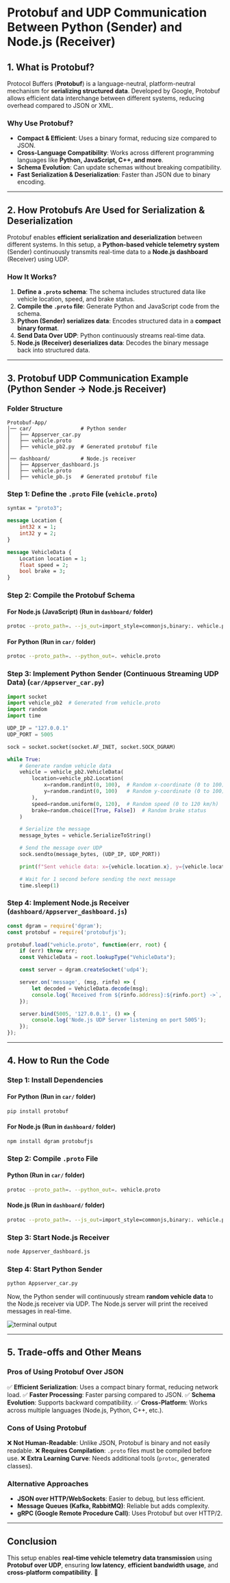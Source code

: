 # Protobuf and UDP Communication Between Python (Sender) and Node.js (Receiver)

## 1. What is Protobuf?
Protocol Buffers (**Protobuf**) is a language-neutral, platform-neutral mechanism for **serializing structured data**. Developed by Google, Protobuf allows efficient data interchange between different systems, reducing overhead compared to JSON or XML.

### **Why Use Protobuf?**
- **Compact & Efficient**: Uses a binary format, reducing size compared to JSON.
- **Cross-Language Compatibility**: Works across different programming languages like **Python, JavaScript, C++, and more**.
- **Schema Evolution**: Can update schemas without breaking compatibility.
- **Fast Serialization & Deserialization**: Faster than JSON due to binary encoding.

---

## 2. How Protobufs Are Used for Serialization & Deserialization

Protobuf enables **efficient serialization and deserialization** between different systems. In this setup, a **Python-based vehicle telemetry system** (Sender) continuously transmits real-time data to a **Node.js dashboard** (Receiver) using UDP.

### **How It Works?**
1. **Define a `.proto` schema**: The schema includes structured data like vehicle location, speed, and brake status.
2. **Compile the `.proto` file**: Generate Python and JavaScript code from the schema.
3. **Python (Sender) serializes data**: Encodes structured data in a **compact binary format**.
4. **Send Data Over UDP**: Python continuously streams real-time data.
5. **Node.js (Receiver) deserializes data**: Decodes the binary message back into structured data.

---

## 3. Protobuf UDP Communication Example (Python Sender → Node.js Receiver)

### **Folder Structure**
```
Protobuf-App/
│── car/                # Python sender
│   ├── Appserver_car.py
│   ├── vehicle.proto
│   ├── vehicle_pb2.py  # Generated protobuf file
│
│── dashboard/          # Node.js receiver
│   ├── Appserver_dashboard.js
│   ├── vehicle.proto
│   ├── vehicle_pb.js   # Generated protobuf file
```

### **Step 1: Define the `.proto` File (`vehicle.proto`)**
```proto
syntax = "proto3";

message Location {
    int32 x = 1;
    int32 y = 2;
}

message VehicleData {
    Location location = 1;
    float speed = 2;
    bool brake = 3;
}
```

### **Step 2: Compile the Protobuf Schema**
#### **For Node.js (JavaScript) (Run in `dashboard/` folder)**
```sh
protoc --proto_path=. --js_out=import_style=commonjs,binary:. vehicle.proto
```
#### **For Python (Run in `car/` folder)**
```sh
protoc --proto_path=. --python_out=. vehicle.proto
```

### **Step 3: Implement Python Sender (Continuous Streaming UDP Data) (`car/Appserver_car.py`)**
```python
import socket
import vehicle_pb2  # Generated from vehicle.proto
import random
import time

UDP_IP = "127.0.0.1"
UDP_PORT = 5005

sock = socket.socket(socket.AF_INET, socket.SOCK_DGRAM)

while True:
    # Generate random vehicle data
    vehicle = vehicle_pb2.VehicleData(
        location=vehicle_pb2.Location(
            x=random.randint(0, 100),  # Random x-coordinate (0 to 100)
            y=random.randint(0, 100)   # Random y-coordinate (0 to 100)
        ),
        speed=random.uniform(0, 120),  # Random speed (0 to 120 km/h)
        brake=random.choice([True, False])  # Random brake status
    )

    # Serialize the message
    message_bytes = vehicle.SerializeToString()

    # Send the message over UDP
    sock.sendto(message_bytes, (UDP_IP, UDP_PORT))

    print(f"Sent vehicle data: x={vehicle.location.x}, y={vehicle.location.y}, speed={vehicle.speed}, brake={vehicle.brake}")

    # Wait for 1 second before sending the next message
    time.sleep(1)
```

### **Step 4: Implement Node.js Receiver (`dashboard/Appserver_dashboard.js`)**
```javascript
const dgram = require('dgram');
const protobuf = require('protobufjs');

protobuf.load("vehicle.proto", function(err, root) {
    if (err) throw err;
    const VehicleData = root.lookupType("VehicleData");

    const server = dgram.createSocket('udp4');

    server.on('message', (msg, rinfo) => {
        let decoded = VehicleData.decode(msg);
        console.log(`Received from ${rinfo.address}:${rinfo.port} ->`, decoded);
    });

    server.bind(5005, '127.0.0.1', () => {
        console.log('Node.js UDP Server listening on port 5005');
    });
});
```

---

## 4. How to Run the Code

### **Step 1: Install Dependencies**
#### **For Python (Run in `car/` folder)**
```sh
pip install protobuf
```
#### **For Node.js (Run in `dashboard/` folder)**
```sh
npm install dgram protobufjs
```

### **Step 2: Compile `.proto` File**
#### **Python (Run in `car/` folder)**
```sh
protoc --proto_path=. --python_out=. vehicle.proto
```
#### **Node.js (Run in `dashboard/` folder)**
```sh
protoc --proto_path=. --js_out=import_style=commonjs,binary:. vehicle.proto
```

### **Step 3: Start Node.js Receiver**
```sh
node Appserver_dashboard.js
```

### **Step 4: Start Python Sender**
```sh
python Appserver_car.py
```

Now, the Python sender will continuously stream **random vehicle data** to the Node.js receiver via UDP. The Node.js server will print the received messages in real-time.

![terminal output](image.png)

---

## 5. Trade-offs and Other Means
### **Pros of Using Protobuf Over JSON**
✅ **Efficient Serialization**: Uses a compact binary format, reducing network load.
✅ **Faster Processing**: Faster parsing compared to JSON.
✅ **Schema Evolution**: Supports backward compatibility.
✅ **Cross-Platform**: Works across multiple languages (Node.js, Python, C++, etc.).

### **Cons of Using Protobuf**
❌ **Not Human-Readable**: Unlike JSON, Protobuf is binary and not easily readable.
❌ **Requires Compilation**: `.proto` files must be compiled before use.
❌ **Extra Learning Curve**: Needs additional tools (`protoc`, generated classes).

### **Alternative Approaches**
- **JSON over HTTP/WebSockets**: Easier to debug, but less efficient.
- **Message Queues (Kafka, RabbitMQ)**: Reliable but adds complexity.
- **gRPC (Google Remote Procedure Call)**: Uses Protobuf but over HTTP/2.

---

## **Conclusion**
This setup enables **real-time vehicle telemetry data transmission** using **Protobuf over UDP**, ensuring **low latency**, **efficient bandwidth usage**, and **cross-platform compatibility**. 🚀

